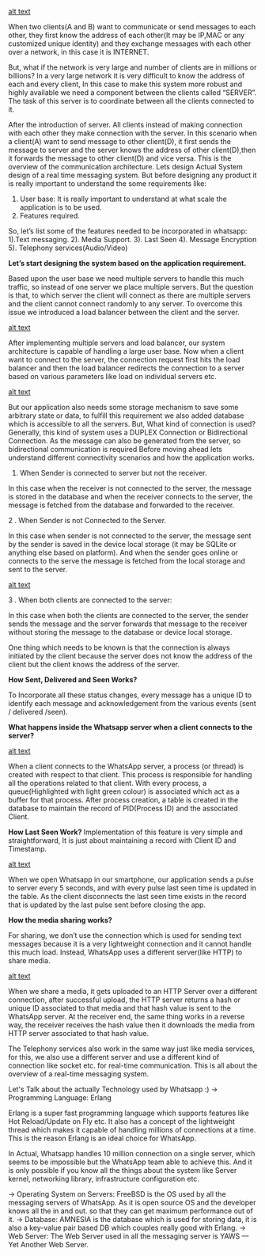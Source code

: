 [alt text](https://miro.medium.com/max/1174/1*Ny0Ved3qrBZUTYMTUkUb9Q.png)

When two clients(A and B) want to communicate or send messages to each other, they first know the address of each other(It may be IP,MAC or any customized unique identity) and they exchange messages with each other over a network, in this case it is INTERNET.

But, what if the network is very large and number of clients are in millions or billions?
In a very large network it is very difficult to know the address of each and every client, In this case to make this system more robust and highly available we need a component between the clients called “SERVER”. The task of this server is to coordinate between all the clients connected to it.


After the introduction of server. All clients instead of making connection with each other they make connection with the server.
In this scenario when a client(A) want to send message to other client(D), it first sends the message to server and the server knows the address of other client(D),then it forwards the message to other client(D) and vice versa.
This is the overview of the communication architecture. Lets design Actual System design of a real time messaging system.
But before designing any product it is really important to understand the some requirements like:

1. User base: It is really important to understand at what scale the application is to be used.
2. Features required.

So, let’s list some of the features needed to be incorporated in whatsapp:
1).Text messaging.
2). Media Support.
3). Last Seen
4). Message Encryption
5). Telephony services(Audio/Video)

**Let’s start designing the system based on the application requirement.**

Based upon the user base we need multiple servers to handle this much traffic, so instead of one server we place multiple servers.
But the question is that, to which server the client will connect as there are multiple servers and the client cannot connect randomly to any server. To overcome this issue we introduced a load balancer between the client and the server.

[alt text](https://miro.medium.com/max/1056/1*JQ7Y60sUP1PAqEBZSUP2qQ.png)

After implementing multiple servers and load balancer, our system architecture is capable of handling a large user base. Now when a client want to connect to the server, the connection request first hits the load balancer and then the load balancer redirects the connection to a server based on various parameters like load on individual servers etc.


[alt text](https://miro.medium.com/max/1110/1*is2GaFuYvO_d9SLLpNDJvg.png)


But our application also needs some storage mechanism to save some arbitrary state or data, to fulfill this requirement we also added database which is accessible to all the servers.
But, What kind of connection is used?
Generally, this kind of system uses a DUPLEX Connection or Bidirectional Connection. As the message can also be generated from the server, so bidirectional communication is required
Before moving ahead lets understand different connectivity scenarios and how the application works.

1. When Sender is connected to server but not the receiver.

In this case when the receiver is not connected to the server, the message is stored in the database and when the receiver connects to the server, the message is fetched from the database and forwarded to the receiver.

2 . When Sender is not Connected to the Server.

In this case when sender is not connected to the server, the message sent by the sender is saved in the device local storage (it may be SQLite or anything else based on platform). And when the sender goes online or connects to the serve the message is fetched from the local storage and sent to the server.

[alt text](https://miro.medium.com/max/1086/1*7JkjITVEEoUlUAC5USUgkA.png)

3 . When both clients are connected to the server:

In this case when both the clients are connected to the server, the sender sends the message and the server forwards that message to the receiver without storing the message to the database or device local storage.

One thing which needs to be known is that the connection is always initiated by the client because the server does not know the address of the client but the client knows the address of the server.

**How Sent, Delivered and Seen Works?**

To Incorporate all these status changes, every message has a unique ID to identify each message and acknowledgement from the various events (sent / delivered /seen).

**What happens inside the Whatsapp server when a client connects to the server?**

[alt text](https://miro.medium.com/max/770/1*KIo2e5Op_iUb4j-6z_SkKQ.png)

When a client connects to the WhatsApp server, a process (or thread) is created with respect to that client. This process is responsible for handling all the operations related to that client.
With every process, a queue(Highlighted with light green colour) is associated which act as a buffer for that process. After process creation, a table is created in the database to maintain the record of PID(Process ID) and the associated Client.

**How Last Seen Work?**
Implementation of this feature is very simple and straightforward, It is just about maintaining a record with Client ID and Timestamp.

[alt text](https://miro.medium.com/max/730/1*KWR0NAiGqnU-HzuFP-Zurg.png)

When we open Whatsapp in our smartphone, our application sends a pulse to server every 5 seconds, and with every pulse last seen time is updated in the table. As the client disconnects the last seen time exists in the record that is updated by the last pulse sent before closing the app.

**How the media sharing works?**

For sharing, we don’t use the connection which is used for sending text messages because it is a very lightweight connection and it cannot handle this much load.
Instead, WhatsApp uses a different server(like HTTP) to share media.

[alt text](https://miro.medium.com/max/770/1*pkKmT7Rtl1l9DKfZQAB_nA.png)


When we share a media, it gets uploaded to an HTTP Server over a different connection, after successful upload, the HTTP server returns a hash or unique ID associated to that media and that hash value is sent to the WhatsApp server. At the receiver end, the same thing works in a reverse way, the receiver receives the hash value then it downloads the media from HTTP server associated to that hash value.

The Telephony services also work in the same way just like media services, for this, we also use a different server and use a different kind of connection like socket etc. for real-time communication.
This is all about the overview of a real-time messaging system.

Let's Talk about the actually Technology used by Whatsapp :)
-> Programming Language: Erlang

Erlang is a super fast programming language which supports features like Hot Reload/Update on Fly etc. It also has a concept of the lightweight thread which makes it capable of handling millions of connections at a time. This is the reason Erlang is an ideal choice for WhatsApp.

In Actual, Whatsapp handles 10 million connection on a single server, which seems to be impossible but the WhatsApp team able to achieve this. And it is only possible if you know all the things about the system like Server kernel, networking library, infrastructure configuration etc.

-> Operating System on Servers: FreeBSD is the OS used by all the messaging servers of WhatsApp. As it is open source OS and the developer knows all the in and out. so that they can get maximum performance out of it.
-> Database: AMNESIA is the database which is used for storing data, it is also a key-value pair based DB which couples really good with Erlang.
-> Web Server: The Web Server used in all the messaging server is YAWS — Yet Another Web Server.


